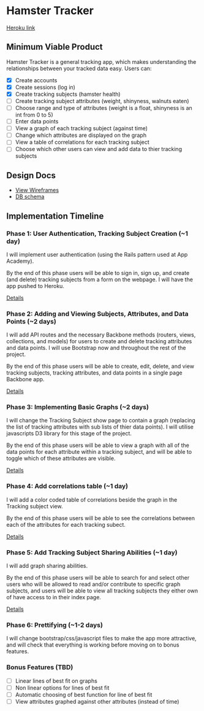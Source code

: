 # Hamster Tracker

[Heroku link][heroku]

<!-- TODO -->

[heroku]: http://hamstertracker.herokuapp.com

## Minimum Viable Product
Hamster Tracker is a general tracking app, which makes understanding the relationships between your tracked data easy. Users can:

<!-- This is a Markdown checklist. Use it to keep track of your progress! -->

- [x] Create accounts
- [x] Create sessions (log in)
- [x] Create tracking subjects (hamster health)
- [ ] Create tracking subject attributes (weight, shinyness, walnuts eaten)
- [ ] Choose range and type of attributes (weight is a float, shinyness is an int from 0 to 5)
- [ ] Enter data points
- [ ] View a graph of each tracking subject (against time)
- [ ] Change which attributes are displayed on the graph
- [ ] View a table of correlations for each tracking subject
- [ ] Choose which other users can view and add data to thier tracking subjects

## Design Docs
* [View Wireframes][views]
* [DB schema][schema]

[views]: ./docs/views.md
[schema]: ./docs/schema.md

## Implementation Timeline

### Phase 1: User Authentication, Tracking Subject Creation (~1 day)
I will implement user authentication (using the Rails pattern used at App Academy). 

By the end of this phase users will be able to sign in, sign up, and create (and delete) tracking subjects from a form on the webpage. I will have the app pushed to Heroku.

[Details][phase-one]

### Phase 2: Adding and Viewing Subjects, Attributes, and Data Points (~2 days)
I will add API routes and the necessary Backbone methods (routers, views, collections, and models) for users to create and delete tracking attributes and data points. I will use Bootstrap now and throughout the rest of the project. 

By the end of this phase users will be able to create, edit, delete, and view tracking subjects, tracking attributes, and data points in a single page Backbone app.

[Details][phase-two]

### Phase 3: Implementing Basic Graphs (~2 days)
I will change the Tracking Subject show page to contain a graph (replacing the list of tracking attributes with sub lists of thier data points). I will utilise javascripts D3 library for this stage of the project.

By the end of this phase users will be able to view a graph with all of the data points for each attribute within a tracking subject, and will be able to toggle which of these attributes are visible.

[Details][phase-three]

### Phase 4: Add correlations table (~1 day)
I will add a color coded table of correlations beside the graph in the Tracking subject view.

By the end of this phase users will be able to see the correlations between each of the attributes for each tracking subect.

[Details][phase-four]

### Phase 5: Add Tracking Subject Sharing Abilities (~1 day)
I will add graph sharing abilities.

By the end of this phase users will be able to search for and select other users who will be allowed to read and/or contribute to specific graph subjects, and users will be able to view all tracking subjects they either own of have access to in their index page.

[Details][phase-five]

### Phase 6: Prettifying (~1-2 days)
I will change bootstrap/css/javascript files to make the app more attractive, and will check that everything is working before moving on to bonus features.

### Bonus Features (TBD)
- [ ] Linear lines of best fit on graphs
- [ ] Non linear options for lines of best fit
- [ ] Automatic choosing of best function for line of best fit
- [ ] View attributes graphed against other attributes (instead of time)

[phase-one]: ./docs/phases/phase1.md
[phase-two]: ./docs/phases/phase2.md
[phase-three]: ./docs/phases/phase3.md
[phase-four]: ./docs/phases/phase4.md
[phase-five]: ./docs/phases/phase5.md
[phase-six]: ./docs/phases/phase6.md



